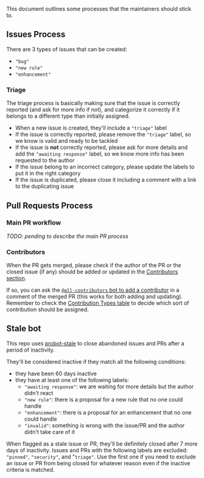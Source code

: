 This document outlines some processes that the maintainers should stick to.

## Issues Process

There are 3 types of issues that can be created:

- `"bug"`
- `"new rule"`
- `"enhancement"`

### Triage

The triage process is basically making sure that the issue is correctly reported (and ask for more info if not), and categorize it correctly if it belongs to a different type than initially assigned.

- When a new issue is created, they'll include a `"triage"` label
- If the issue is correctly reported, please remove the `"triage"` label, so we know is valid and ready to be tackled
- If the issue is **not** correctly reported, please ask for more details and add the `"awaiting response"` label, so we know more info has been requested to the author
- If the issue belong to an incorrect category, please update the labels to put it in the right category
- If the issue is duplicated, please close it including a comment with a link to the duplicating issue

## Pull Requests Process

### Main PR workflow

_TODO: pending to describe the main PR process_

### Contributors

When the PR gets merged, please check if the author of the PR or the closed issue (if any) should be added or updated in the [Contributors section](https://github.com/testing-library/eslint-plugin-testing-library#contributors-).

If so, you can ask the [`@all-contributors` bot to add a contributor](https://allcontributors.org/docs/en/bot/usage) in a comment of the merged PR (this works for both adding and updating). Remember to check the [Contribution Types table](https://allcontributors.org/docs/en/emoji-key) to decide which sort of contribution should be assigned.

## Stale bot

This repo uses [probot-stale](https://github.com/probot/stale) to close abandoned issues and PRs after a period of inactivity.

They'll be considered inactive if they match all the following conditions:

- they have been 60 days inactive
- they have at least one of the following labels:
  - `"awaiting response"`: we are waiting for more details but the author didn't react
  - `"new rule"`: there is a proposal for a new rule that no one could handle
  - `"enhancement"`: there is a proposal for an enhancement that no one could handle
  - `"invalid"`: something is wrong with the issue/PR and the author didn't take care of it

When flagged as a stale issue or PR, they'll be definitely closed after 7 more days of inactivity. Issues and PRs with the following labels are excluded: `"pinned"`, `"security"`, and "`triage"`. Use the first one if you need to exclude an issue or PR from being closed for whatever reason even if the inactive criteria is matched.
